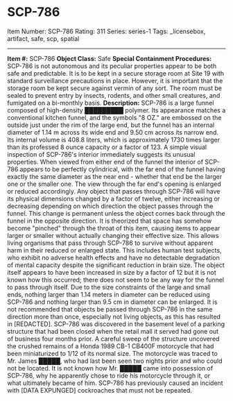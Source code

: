 # SCP-786
Item Number: SCP-786
Rating: 311
Series: series-1
Tags: _licensebox, artifact, safe, scp, spatial

---

**Item #:** SCP-786
**Object Class:** Safe
**Special Containment Procedures:** SCP-786 is not autonomous and its peculiar properties appear to be both safe and predictable. It is to be kept in a secure storage room at Site 19 with standard surveillance precautions in place. However, it is important that the storage room be kept secure against vermin of any sort. The room must be sealed to prevent entry by insects, rodents, and other small creatures, and fumigated on a bi-monthly basis.
**Description:** SCP-786 is a large funnel composed of high-density █████████ polymer. Its appearance matches a conventional kitchen funnel, and the symbols "8 OZ." are embossed on the outside just under the rim of the large end, but the funnel has an internal diameter of 1.14 m across its wide end and 9.50 cm across its narrow end. Its internal volume is 408.8 liters, which is approximately 1730 times larger than its professed 8 ounce capacity or a factor of 123.
A simple visual inspection of SCP-786's interior immediately suggests its unusual properties. When viewed from either end of the funnel the interior of SCP-786 appears to be perfectly cylindrical, with the far end of the funnel having exactly the same diameter as the near end - whether that end be the larger one or the smaller one. The view through the far end's opening is enlarged or reduced accordingly. Any object that passes through SCP-786 will have its physical dimensions changed by a factor of twelve, either increasing or decreasing depending on which direction the object passes through the funnel. This change is permanent unless the object comes back through the funnel in the opposite direction.
It is theorized that space has somehow become "pinched" through the throat of this item, causing items to appear larger or smaller without actually changing their effective size. This allows living organisms that pass through SCP-786 to survive without apparent harm in their reduced or enlarged state. This includes human test subjects, who exhibit no adverse health effects and have no detectable degradation of mental capacity despite the significant reduction in brain size. The object itself appears to have been increased in size by a factor of 12 but it is not known how this occurred; there does not seem to be any way for the funnel to pass through itself.
Due to the size constraints of the large and small ends, nothing larger than 1.14 meters in diameter can be reduced using SCP-786 and nothing larger than 9.5 cm in diameter can be enlarged. It is not recommended that objects be passed through SCP-786 in the same direction more than once, especially not living objects, as this has resulted in [REDACTED].
SCP-786 was discovered in the basement level of a parking structure that had been closed when the retail mall it served had gone out of business four months prior. A careful sweep of the structure uncovered the crushed remains of a Honda 1989 CB-1 CB400F motorcycle that had been miniaturized to 1/12 of its normal size. The motorcycle was traced to Mr. James █████, who had last been seen two nights prior and who could not be located. It is not known how Mr. █████ came into possession of SCP-786, why he apparently chose to ride his motorcycle through it, or what ultimately became of him.
SCP-786 has previously caused an incident with [DATA EXPUNGED] cockroaches that must not be repeated.